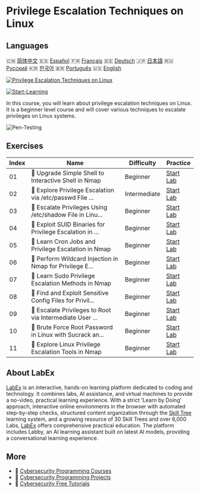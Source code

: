 # Privilege Escalation Techniques on Linux

## Languages

🇨🇳 [简体中文](README_zh.md) 🇪🇸 [Español](README_es.md) 🇫🇷 [Français](README_fr.md) 🇩🇪 [Deutsch](README_de.md) 🇯🇵 [日本語](README_ja.md) 🇷🇺 [Русский](README_ru.md) 🇰🇷 [한국어](README_ko.md) 🇧🇷 [Português](README_pt.md) 🇺🇸 [English](README.md) 

[![Privilege Escalation Techniques on Linux](https://cover-creator.labex.io/privilege-escalation-techniques-on-linux.png)](https://labex.io/courses/privilege-escalation-techniques-on-linux)

[![Start-Learning](https://img.shields.io/badge/Start-Learning-whitesmoke?style=for-the-badge)](https://labex.io/courses/privilege-escalation-techniques-on-linux)

In this course, you will learn about privilege escalation techniques on Linux. It is a beginner level course and will cover various techniques to escalate privileges on Linux systems.

![Pen-Testing](https://img.shields.io/badge/Pen-Testing-whitesmoke?style=for-the-badge&logo=pen-testing)


## Exercises

|   Index | Name                                                      | Difficulty   | Practice                                                                                                                                                                                      |
|---------|-----------------------------------------------------------|--------------|-----------------------------------------------------------------------------------------------------------------------------------------------------------------------------------------------|
|      01 | 🧩  Upgrade Simple Shell to Interactive Shell in Nmap     | Beginner     | <a target='_blank' href='https://labex.io/labs/upgrade-simple-shell-to-interactive-shell-in-nmap-416148?course=privilege-escalation-techniques-on-linux'>Start Lab</a>                        |
|      02 | 🧩  Explore Privilege Escalation via /etc/passwd File ... | Intermediate | <a target='_blank' href='https://labex.io/labs/explore-privilege-escalation-via-etc-passwd-file-in-nmap-416141?course=privilege-escalation-techniques-on-linux'>Start Lab</a>                 |
|      03 | 🧩  Escalate Privileges Using /etc/shadow File in Linu... | Beginner     | <a target='_blank' href='https://labex.io/labs/escalate-privileges-using-etc-shadow-file-in-linux-416142?course=privilege-escalation-techniques-on-linux'>Start Lab</a>                       |
|      04 | 🧩  Exploit SUID Binaries for Privilege Escalation in ... | Beginner     | <a target='_blank' href='https://labex.io/labs/nmap-exploit-suid-binaries-for-privilege-escalation-in-linux-416147?course=privilege-escalation-techniques-on-linux'>Start Lab</a>             |
|      05 | 🧩  Learn Cron Jobs and Privilege Escalation in Nmap      | Beginner     | <a target='_blank' href='https://labex.io/labs/learn-cron-jobs-and-privilege-escalation-in-nmap-416140?course=privilege-escalation-techniques-on-linux'>Start Lab</a>                         |
|      06 | 🧩  Perform Wildcard Injection in Nmap for Privilege E... | Beginner     | <a target='_blank' href='https://labex.io/labs/perform-wildcard-injection-in-nmap-for-privilege-escalation-416144?course=privilege-escalation-techniques-on-linux'>Start Lab</a>              |
|      07 | 🧩  Learn Sudo Privilege Escalation Methods in Nmap       | Beginner     | <a target='_blank' href='https://labex.io/labs/learn-sudo-privilege-escalation-methods-in-nmap-416145?course=privilege-escalation-techniques-on-linux'>Start Lab</a>                          |
|      08 | 🧩  Find and Exploit Sensitive Config Files for Privil... | Beginner     | <a target='_blank' href='https://labex.io/labs/find-and-exploit-sensitive-config-files-for-privilege-escalation-in-nmap-416138?course=privilege-escalation-techniques-on-linux'>Start Lab</a> |
|      09 | 🧩  Escalate Privileges to Root via Intermediate User ... | Beginner     | <a target='_blank' href='https://labex.io/labs/nmap-escalate-privileges-to-root-via-intermediate-user-in-nmap-416146?course=privilege-escalation-techniques-on-linux'>Start Lab</a>           |
|      10 | 🧩  Brute Force Root Password in Linux with Sucrack an... | Beginner     | <a target='_blank' href='https://labex.io/labs/brute-force-root-password-in-linux-with-sucrack-and-hydra-416139?course=privilege-escalation-techniques-on-linux'>Start Lab</a>                |
|      11 | 🧩  Explore Linux Privilege Escalation Tools in Nmap      | Beginner     | <a target='_blank' href='https://labex.io/labs/explore-linux-privilege-escalation-tools-in-nmap-416143?course=privilege-escalation-techniques-on-linux'>Start Lab</a>                         |

## About LabEx

[LabEx](https://labex.io) is an interactive, hands-on learning platform dedicated to coding and technology. It combines labs, AI assistance, and virtual machines to provide a no-video, practical learning experience. With a strict 'Learn by Doing' approach, interactive online environments in the browser with automated step-by-step checks, structured content organization through the [Skill Tree](https://labex.io/learn) learning system, and a growing resource of 30 Skill Trees and over 6,000 Labs, [LabEx](https://labex.io) offers comprehensive practical education. The platform includes Labby, an AI learning assistant built on latest AI models, providing a conversational learning experience.

## More

- 🔗 [Cybersecurity Programming Courses](https://github.com/labex-labs/awesome-programming-courses)
- 🔗 [Cybersecurity Programming Projects](https://github.com/labex-labs/awesome-programming-projects)
- 🔗 [Cybersecurity Free Tutorials](https://github.com/labex-labs/cybersecurity-free-tutorials)

